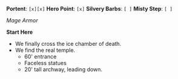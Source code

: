 **Portent**: `[x][x]`
**Hero Point**: `[x]`
**Silvery Barbs**: `[ ]`
**Misty Step**: `[ ]`

*Mage Armor*

**Start Here**
- We finally cross the ice chamber of death.
- We find the real temple.
	- 60' entrance
	- Faceless statues
	- 20' tall archway, leading down.